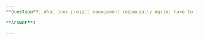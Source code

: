 ```yaml
---
**Question**: What does project management (especially Agile) have to do with Cloud Computing and why do I care?

**Answer**: 

---
```


